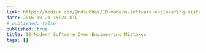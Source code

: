 ```yaml
---
link: https://medium.com/@rdsubhas/10-modern-software-engineering-mistakes-bc67fbef4fc8#.fhhuzlc5a
date: 2016-10-21 15:24 UTC
# published: false
published: true
title: 10 Modern Software Over-Engineering Mistakes
tags: []
---
```



